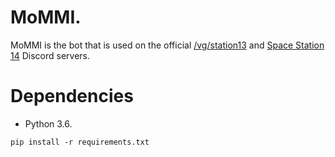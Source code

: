 # MoMMI.

MoMMI is the bot that is used on the official [/vg/station13](http://ss13.moe/) and [Space Station 14](http://space-wizards.github.io/) Discord servers.

# Dependencies

- Python 3.6.

```
pip install -r requirements.txt
```
